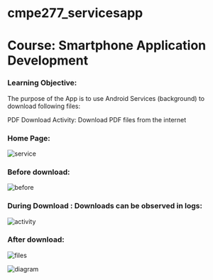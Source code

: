 # cmpe277_servicesapp
# Course: Smartphone Application Development

### Learning Objective:

The purpose of the App is to use Android Services (background) to download following files:

PDF Download Activity: Download PDF files from the internet

### Home Page:
![service](screenshots/service.png)


### Before download:

![before](screenshots/before.png)

### During Download : Downloads can be observed in logs:

![activity](screenshots/activity.png)


### After download:

![files](screenshots/files.png)

![diagram](screenshots/diagram.png)

